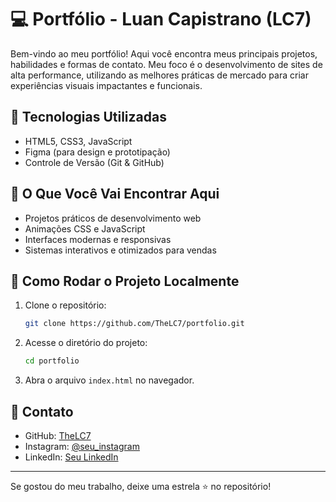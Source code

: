 # 💻 Portfólio - Luan Capistrano (LC7)

Bem-vindo ao meu portfólio! Aqui você encontra meus principais projetos, habilidades e formas de contato. Meu foco é o desenvolvimento de sites de alta performance, utilizando as melhores práticas de mercado para criar experiências visuais impactantes e funcionais.

## 🚀 Tecnologias Utilizadas
- HTML5, CSS3, JavaScript
- Figma (para design e prototipação)
- Controle de Versão (Git & GitHub)

## 🎯 O Que Você Vai Encontrar Aqui
- Projetos práticos de desenvolvimento web
- Animações CSS e JavaScript
- Interfaces modernas e responsivas
- Sistemas interativos e otimizados para vendas

## 📌 Como Rodar o Projeto Localmente
1. Clone o repositório:
   ```bash
   git clone https://github.com/TheLC7/portfolio.git
   ```
2. Acesse o diretório do projeto:
   ```bash
   cd portfolio
   ```
3. Abra o arquivo `index.html` no navegador.

## 📩 Contato
- GitHub: [TheLC7](https://github.com/TheLC7)
- Instagram: [@seu_instagram](https://www.instagram.com/seu_instagram)
- LinkedIn: [Seu LinkedIn](https://www.linkedin.com/in/seu_linkedin)

---

Se gostou do meu trabalho, deixe uma estrela ⭐ no repositório!

